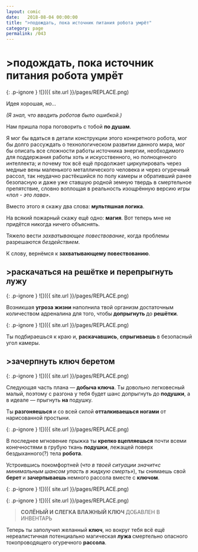 ```yaml
---
layout: comic
date:   2018-08-04 00:00:00 
title: ">подождать, пока источник питания робота умрёт"
category: page
permalink: /043
---
```

# >подождать, пока источник питания робота умрёт

{: .p-ignore }
![]({{ site.url }}/pages/REPLACE.png)

Идея хорошая, <em>но...</em>

<em>(Я знал, что вводить роботов было ошибкой.)</em>

Нам пришла пора поговорить с тобой <strong>по душам</strong>.

Я мог бы вдаться в детали конструкции этого конкретного робота, мог бы долго рассуждать о технологическом развитии данного мира, мог бы описать все сложности работы источника энергии, необходимого для поддержания работы хоть и искусственного, но полноценного интеллекта; и почему ток всё ещё продолжает циркулировать через медные вены маленького металлического человека и через огуречный рассол, так неудачно растёкшийся по полу камеры и обративший ранее безопасную и даже уже ставшую родной земную твердь в смертельное препятствие, словно воплощая в реальность изощрённую версию игры «<em>пол - это лава»</em>.

Вместо этого я скажу два слова: <strong>мультяшная логика</strong>.

На всякий пожарный скажу ещё одно: <strong>магия</strong>. Вот теперь мне не придётся никогда ничего объяснять.

Тяжело вести <em>захватывающее повествование</em>, когда проблемы разрешаются <em>бездействием</em>.

К слову, вернёмся к <strong>захватывающему повествованию</strong>.

## >раскачаться на решётке и перепрыгнуть лужу

{: .p-ignore }
![]({{ site.url }}/pages/REPLACE.png)

Возникшая <strong>угроза жизни</strong> наполнила твой организм достаточным количеством адреналина для того, чтобы <strong>допрыгнуть </strong>до <strong>решётки</strong>.

{: .p-ignore }
![]({{ site.url }}/pages/REPLACE.png)

Ты подбираешься к краю и, <strong>раскачавшись</strong>, <strong>спрыгиваешь </strong>в безопасный угол камеры.

## >зачерпнуть ключ беретом

{: .p-ignore }
![]({{ site.url }}/pages/REPLACE.png)

Следующая часть плана — <strong>добыча ключа</strong>. Ты довольно легковесный малый, поэтому с разгона у тебя будет шанс допрыгнуть до <strong>подушки</strong>, а в идеале — прыгнуть <strong>на </strong>подушку.

Ты <strong>разгоняешься </strong>и со всей силой <strong>отталкиваешься ногами</strong> от нарисованной простыни.

{: .p-ignore }
![]({{ site.url }}/pages/REPLACE.png)

В последнее мгновение прыжка ты <strong>крепко вцепляешься</strong> почти всеми конечностями в грубую ткань <strong>подушки</strong>, лежащей поверх бездыханного(?) тела <strong>робота</strong>.

Устроившись покомфортней (<em>что в твоей ситуации значит«с минимальным шансом упасть в жидкую смерть»</em>), ты снимаешь свой <strong>берет </strong>и <strong>зачерпываешь </strong>немного рассола вместе с <strong>ключом</strong>.

{: .p-ignore }
![]({{ site.url }}/pages/REPLACE.png)

{: .p-ignore }
![]({{ site.url }}/pages/REPLACE.png)

<blockquote><strong>СОЛЁНЫЙ И СЛЕГКА ВЛАЖНЫЙ КЛЮЧ </strong>ДОБАВЛЕН В ИНВЕНТАРЬ</blockquote>

Теперь ты заполучил желанный <strong>ключ</strong>, но вокруг тебя всё ещё нереалистичная потенциально магическая <strong>лужа </strong>смертельно опасного токопроводящего огуречного <strong>рассола</strong>.
